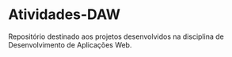 # Atividades-DAW
Repositório destinado aos projetos desenvolvidos na disciplina de Desenvolvimento de Aplicações Web.
